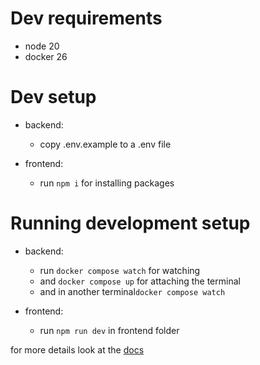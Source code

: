 # Dev requirements

-   node 20
-   docker 26

# Dev setup

-   backend:

    -   copy .env.example to a .env file

-   frontend:
    -   run `npm i` for installing packages

# Running development setup

-   backend:

    -   run `docker compose watch` for watching
    -   and `docker compose up` for attaching the terminal
    -   and in another terminal`docker compose watch`

-   frontend:
    -   run `npm run dev` in frontend folder

for more details look at the [docs](/docs/)
